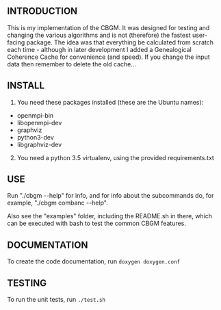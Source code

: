 INTRODUCTION
------------

This is my implementation of the CBGM. It was designed for testing and changing the 
various algorithms and is not (therefore) the fastest user-facing package. The idea
was that everything be calculated from scratch each time - although in later development
I added a Genealogical Coherence Cache for convenience (and speed). If you change the
input data then remember to delete the old cache...

INSTALL
-------

1) You need these packages installed (these are the Ubuntu names):
 - openmpi-bin
 - libopenmpi-dev
 - graphviz
 - python3-dev
 - libgraphviz-dev
2) You need a python 3.5 virtualenv, using the provided requirements.txt

USE
---

Run "./cbgm --help" for info, and for info about the subcommands do, for example,
"./cbgm combanc --help".

Also see the "examples" folder, including the README.sh in there, which can be executed
with bash to test the common CBGM features.

DOCUMENTATION
---
To create the code documentation, run `doxygen doxygen.conf`

TESTING
---
To run the unit tests, run `./test.sh`

